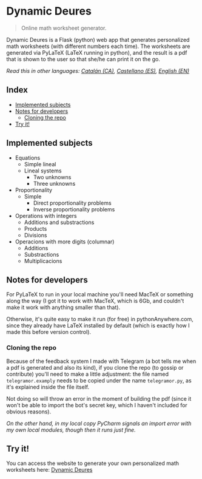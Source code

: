# Dynamic Deures

> Online math worksheet generator.

Dynamic Deures is a Flask (python) web app that generates personalized math worksheets (with different numbers each time).
The worksheets are generated via PyLaTeX (LaTeX running in python), and the result is a pdf that is shown to the user so that she/he can print it on the go.

_Read this in other languages: [Catalán (CA)](README.md), [Castellano (ES)](README.es.md), [English (EN)](README.en.md)_
## Index
- [Implemented subjects](#implemented-subjects)
- [Notes for developers](#notes-for-developers)
  - [Cloning the repo](#cloning-the-repo)
- [Try it!](#try-it)

## Implemented subjects
- Equations
  - Simple lineal
  - Lineal systems
    - Two unknowns
    - Three unknowns
- Proportionality
  - Simple
    - Direct proportionality problems
    - Inverse proportionality problems
- Operations with integers
  - Additions and substractions
  - Products
  - Divisions
- Operacions with more digits (columnar)
  - Additions
  - Substractions
  - Multiplicacions

## Notes for developers
For PyLaTeX to run in your local machine you'll need MacTeX or something along the way (I got it to work with MacTeX, which is 6Gb, and couldn't make it work with anything smaller than that).

Otherwise, it's quite easy to make it run (for free) in pythonAnywhere.com, since they already have LaTeX installed by default (which is exactly how I made this before version control).

### Cloning the repo
Because of the feedback system I made with Telegram (a bot tells me when a pdf is generated and also its kind), if you clone the repo (to gossip or contribute) you'll need to make a little adjustment: the file named `telegramor.examply` needs to be copied under the name `telegramor.py`, as it's explained inside the file itself.

Not doing so will throw an error in the moment of building the pdf (since it won't be able to import the bot's secret key, which I haven't included for obvious reasons).

_On the other hand, in my local copy PyCharm signals an import error with my own local modules, though then it runs just fine._

## Try it!
You can access the website to generate your own personalized math worksheets here: [Dynamic Deures](http://bit.ly/DynamicDeures)
